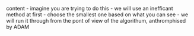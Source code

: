 content - imagine you are trying to do this - we will use an inefficant method at first - choose the smallest one based on what you can see - we will run it through from the pont of view of the algorithum, anthromphised by ADAM

